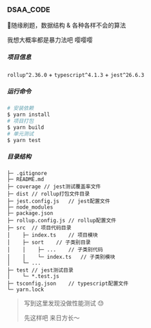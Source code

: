 ### DSAA_CODE

🍈随缘刷题，数据结构 & 各种各样不会的算法

我想大概率都是暴力法吧 嘤嘤嘤



##### 项目信息

<code>rollup^2.36.0</code> + <code>typescript^4.1.3</code> + <code>jest^26.6.3</code>



##### 运行命令

```bash
# 安装依赖
$ yarn install
# 项目打包
$ yarn build
# 单元测试
$ yarn test
```



##### 目录结构

```
├─ .gitignore
├─ README.md
├─ coverage	// jest测试覆盖率文件
├─ dist	// rollup打包文件目录
├─ jest.config.js	// jest配置文件
├─ node_modules
├─ package.json
├─ rollup.config.js	// rollup配置文件
├─ src	// 项目代码目录
│    ├─ index.ts	// 项目模块
│    ├─ sort	// 子类别目录
│    │    ├─ ...	// 子类别代码
│    │    └─ index.ts	// 子类别模块
│    └─ ...
├─ test	// jest测试目录
│    └─ *.test.js
├─ tsconfig.json	// typescript配置文件
└─ yarn.lock
```



> 写到这里发现没做性能测试 😓 
>
> 先这样吧 来日方长～
